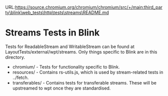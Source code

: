 URL:https://source.chromium.org/chromium/chromium/src/+/main:third_party\blink\web_tests\http\tests\streams\README.md
# Streams Tests in Blink

Tests for ReadableStream and WritableStream can be found at
LayoutTests/external/wpt/streams. Only things specific to Blink are in this
directory.

* chromium/ - Tests for functionality specific to Blink.
* resources/ - Contains rs-utils.js, which is used by stream-related tests in
  ../fetch.
* transferables/ - Contains tests for transferable streams. These will be
  upstreamed to wpt once they are standardised.

